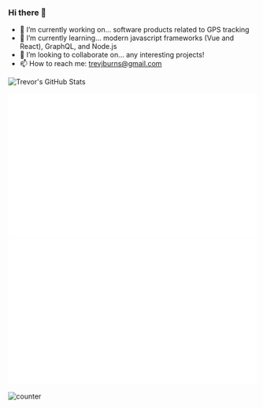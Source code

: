 
### Hi there 👋

- 🔭 I’m currently working on... software products related to GPS tracking
- 🌱 I’m currently learning... modern javascript frameworks (Vue and React), GraphQL, and Node.js
- 👯 I’m looking to collaborate on... any interesting projects!
- 📫 How to reach me: [trevjburns@gmail.com](mailto:trevjburns@gmail.com)

![Trevor's GitHub Stats](https://github-readme-stats.vercel.app/api?username=trevjburns&count_private=true&show_icons=true)

![Stats Overview](https://github.com/trevjburns/github-stats/blob/master/generated/overview.svg)
![Stats Languages](https://github.com/trevjburns/github-stats/blob/master/generated/languages.svg)

![counter](https://enva314gou5svwc.m.pipedream.net)
